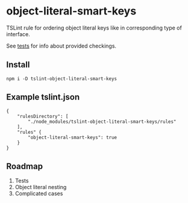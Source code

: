 object-literal-smart-keys
=========================
TSLint rule for ordering object literal keys like in corresponding type of interface.

See [tests](https://github.com/arusakov/tslint-object-literal-smart-keys/blob/master/tests/test1.ts) for info about provided checkings. 

Install
-------
`npm i -D tslint-object-literal-smart-keys`

Example tslint.json
-------------------
```
{
    "rulesDirectory": [
        "./node_modules/tslint-object-literal-smart-keys/rules"
    ],
    "rules" {
        "object-literal-smart-keys": true
    }
}
```

Roadmap
-------
1. Tests
2. Object literal nesting
3. Complicated cases